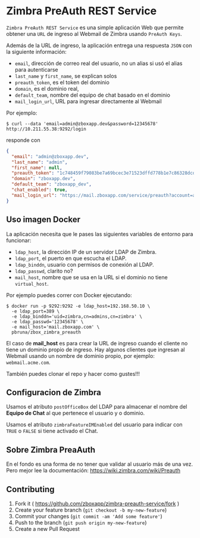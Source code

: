 # Zimbra PreAuth REST Service

`Zimbra PreAuth REST Service` es una simple aplicación Web que permite obtener una
`URL` de ingreso al Webmail de Zimbra usando `PreAuth Keys`.

Además de la URL de ingreso, la aplicación entrega una respuesta `JSON` con
la siguiente información:

* `email`, dirección de correo real del usuario, no un alias si usó el alias para autenticarse
* `last_name` y `first_name`, se explican solos
* `preauth_token`, es el token del dominio
* `domain`, es el dominio real,
* `default_team`, nombre del equipo de chat basado en el dominio
* `mail_login_url`, URL para ingresar directamente al Webmail


Por ejemplo:

```
$ curl --data 'email=admin@zboxapp.dev&password=12345678' http://10.211.55.38:9292/login
```

responde con

```json
{
  "email": "admin@zboxapp.dev",
  "last_name": "admin",
  "first_name": null,
  "preauth_token": "1c748459f79083be7a69bcec3e71523dffd778b1e7c86328dcd86f131605c279",
  "domain": "zboxapp.dev",
  "default_team": "zboxapp_dev",
  "chat_enabled": true,
  "mail_login_url": "https://mail.zboxapp.com/service/preauth?account=admin@zboxapp.dev&timestamp=1445280915287&preauth=2fda92083f5fe2438adf2872e42c78c95b851248&expires=0"
}
```

## Uso imagen Docker

La aplicación necesita que le pases las siguientes variables de entorno para funcionar:

* `ldap_host`, la dirección IP de un servidor LDAP de Zimbra.
* `ldap_port`, el puerto en que escucha el LDAP.
* `ldap_binddn`, usuario con permisos de conexión al LDAP.
* `ldap_passwd`, clarito no?
* `mail_host`, nombre que se usa en la URL si el dominio no tiene `virtual_host`.

Por ejemplo puedes correr con Docker ejecutando:

```
$ docker run -p 9292:9292 -e ldap_host=192.168.50.10 \
  -e ldap_port=389 \
  -e ldap_binddn='uid=zimbra,cn=admins,cn=zimbra' \
  -e ldap_passwd='12345678' \
  -e mail_host='mail.zboxapp.com' \
  pbruna/zbox_zimbra_preauth
```

El caso de **mail_host** es para crear la URL de ingreso cuando el cliente no tiene un dominio propio de ingreso. Hay algunos clientes que ingresan al Webmail usando un
nombre de dominio propio, por ejemplo: `webmail.acme.com`.

También puedes clonar el repo y hacer como gustes!!!

## Configuracion de Zimbra
Usamos el atributo `postOfficeBox` del LDAP para almacenar el
nombre del **Equipo de Chat** al que pertenece el usuario y o dominio.

Usamos el atributo `zimbraFeatureIMEnabled` del usuario para indicar con `TRUE` o
`FALSE` si tiene activado el Chat.


## Sobre Zimbra PreaAuth
En el fondo es una forma de no tener que validar al usuario más de una vez.
Pero mejor lee la documentación: https://wiki.zimbra.com/wiki/Preauth

## Contributing

1. Fork it ( https://github.com/zboxapp/zimbra-preauth-service/fork )
2. Create your feature branch (`git checkout -b my-new-feature`)
3. Commit your changes (`git commit -am 'Add some feature'`)
4. Push to the branch (`git push origin my-new-feature`)
5. Create a new Pull Request
